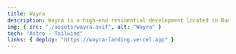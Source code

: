 ```yaml
---
title: Wayra
description: Wayra is a high-end residential development located in Buenos Aires. I developed the website from scratch, collaborating closely with a designer. I’m really proud of how it turned out, reflecting both the designer’s vision and my technical execution.
img: { src: "./assets/wayra.avif", alt: "Wayra" }
tech: "Astro - Tailwind"
links: { deploy: "https://wayra-landing.vercel.app" }
---
```

